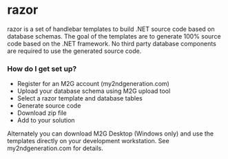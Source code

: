 # razor #

razor is a set of handlebar templates to build .NET source code based on database schemas.  The goal of the templates are to generate 100% source code based on the .NET framework.  No third party database components are required to use the generated source code.

### How do I get set up? ###

* Register for an M2G account (my2ndgeneration.com)
* Upload your database schema using M2G upload tool
* Select a razor template and database tables
* Generate source code
* Download zip file
* Add to your solution

Alternately you can download M2G Desktop (Windows only) and use the templates directly on your development workstation.  See my2ndgeneration.com for details.